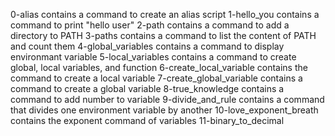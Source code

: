 0-alias contains a command to create an alias script
1-hello_you contains a command to print "hello user"
2-path contains a command to add a directory to PATH
3-paths contains a command to list the content of PATH and count them
4-global_variables contains a command to display environmant variable
5-local_variables contains a command to create global, local variables, and function
6-create_local_variable contains the command to create a local variable
7-create_global_variable contains a command to create a global variable
8-true_knowledge contains a command to add number to variable
9-divide_and_rule contains a command that divides one environment variable by another
10-love_exponent_breath contains the exponent command of variables
11-binary_to_decimal
